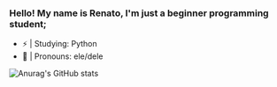 ### Hello! My name is Renato, I'm just a beginner programming student;

- ⚡️ | Studying: Python
- 🦈 | Pronouns: ele/dele

![Anurag's GitHub stats](https://github-readme-stats.vercel.app/api?username=renatinnsx&show_icons=true&theme=dark&icon_color=FF0000&border_color=FF0000)
